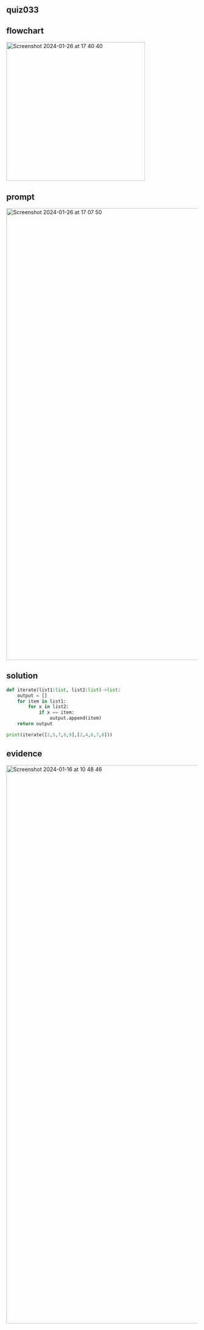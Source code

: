 ## quiz033

## flowchart
<img width="365" alt="Screenshot 2024-01-26 at 17 40 40" src="https://github.com/ayyyane/unit3_g11/assets/142702159/3bca4620-1180-4e88-9a9b-050d9ff7062f">

## prompt
<img width="1188" alt="Screenshot 2024-01-26 at 17 07 50" src="https://github.com/ayyyane/unit3_g11/assets/142702159/8b8a74d1-35ae-4fc4-b0d6-e1c2ebb40865">


## solution
```.py
def iterate(list1:list, list2:list)->list:
    output = []
    for item in list1:
        for x in list2:
            if x == item:
                output.append(item)
    return output

print(iterate([2,5,7,8,9],[2,4,6,7,8]))

```

## evidence
<img width="1468" alt="Screenshot 2024-01-16 at 10 48 46" src="https://github.com/ayyyane/unit3_g11/assets/142702159/5564ba63-76e0-47d7-a264-c9cf82040570">
